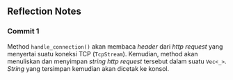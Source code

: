 ## Reflection Notes

### Commit 1
Method `handle_connection()` akan membaca _header_ dari _http request_ yang menyertai suatu koneksi TCP (`TcpStream`). Kemudian, method akan menuliskan dan menyimpan _string_ _http request_ tersebut dalam suatu `Vec<_>`. _String_ yang tersimpan kemudian akan dicetak ke konsol.